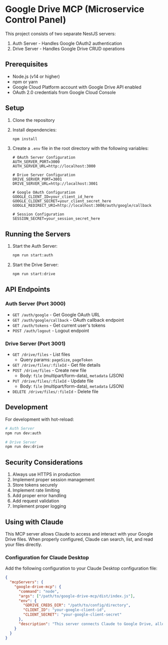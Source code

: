 # Google Drive MCP (Microservice Control Panel)

This project consists of two separate NestJS servers:

1. Auth Server - Handles Google OAuth2 authentication
2. Drive Server - Handles Google Drive CRUD operations

## Prerequisites

- Node.js (v14 or higher)
- npm or yarn
- Google Cloud Platform account with Google Drive API enabled
- OAuth 2.0 credentials from Google Cloud Console

## Setup

1. Clone the repository
2. Install dependencies:

   ```bash
   npm install
   ```

3. Create a `.env` file in the root directory with the following variables:

   ```
   # OAuth Server Configuration
   AUTH_SERVER_PORT=3000
   AUTH_SERVER_URL=http://localhost:3000

   # Drive Server Configuration
   DRIVE_SERVER_PORT=3001
   DRIVE_SERVER_URL=http://localhost:3001

   # Google OAuth Configuration
   GOOGLE_CLIENT_ID=your_client_id_here
   GOOGLE_CLIENT_SECRET=your_client_secret_here
   GOOGLE_REDIRECT_URI=http://localhost:3000/auth/google/callback

   # Session Configuration
   SESSION_SECRET=your_session_secret_here
   ```

## Running the Servers

1. Start the Auth Server:

   ```bash
   npm run start:auth
   ```

2. Start the Drive Server:
   ```bash
   npm run start:drive
   ```

## API Endpoints

### Auth Server (Port 3000)

- `GET /auth/google` - Get Google OAuth URL
- `GET /auth/google/callback` - OAuth callback endpoint
- `GET /auth/tokens` - Get current user's tokens
- `POST /auth/logout` - Logout endpoint

### Drive Server (Port 3001)

- `GET /drive/files` - List files
  - Query params: `pageSize`, `pageToken`
- `GET /drive/files/:fileId` - Get file details
- `POST /drive/files` - Create new file
  - Body: `file` (multipart/form-data), `metadata` (JSON)
- `PUT /drive/files/:fileId` - Update file
  - Body: `file` (multipart/form-data), `metadata` (JSON)
- `DELETE /drive/files/:fileId` - Delete file

## Development

For development with hot-reload:

```bash
# Auth Server
npm run dev:auth

# Drive Server
npm run dev:drive
```

## Security Considerations

1. Always use HTTPS in production
2. Implement proper session management
3. Store tokens securely
4. Implement rate limiting
5. Add proper error handling
6. Add request validation
7. Implement proper logging

## Using with Claude

This MCP server allows Claude to access and interact with your Google Drive files. When properly configured, Claude can search, list, and read your files directly.

### Configuration for Claude Desktop

Add the following configuration to your Claude Desktop configuration file:

```json
{
  "mcpServers": {
    "google-drive-mcp": {
      "command": "node",
      "args": ["/path/to/google-drive-mcp/dist/index.js"],
      "env": {
        "GDRIVE_CREDS_DIR": "/path/to/config/directory",
        "CLIENT_ID": "your-google-client-id",
        "CLIENT_SECRET": "your-google-client-secret"
      },
      "description": "This server connects Claude to Google Drive, allowing it to search, list, and read your files. You can ask Claude to find specific documents, read file contents, or work with data from your Google Drive."
    }
  }
}
```
